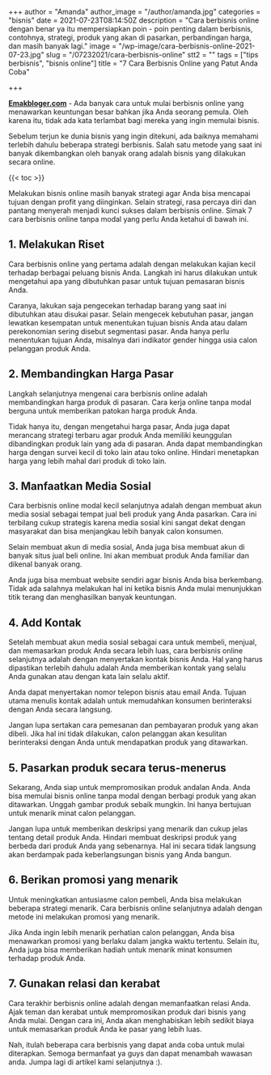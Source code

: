 +++
author = "Amanda"
author_image = "/author/amanda.jpg"
categories = "bisnis"
date = 2021-07-23T08:14:50Z
description = "Cara berbisnis online dengan benar ya itu mempersiapkan poin - poin penting dalam berbisnis, contohnya, strategi, produk yang akan di pasarkan, perbandingan harga, dan masih banyak lagi."
image = "/wp-image/cara-berbisnis-online-2021-07-23.jpg"
slug = "/07232021/cara-berbisnis-online"
stt2 = ""
tags = ["tips berbisnis", "bisnis online"]
title = "7 Cara Berbisnis Online yang Patut Anda Coba"

+++

[**Emakbloger.com**](/) - Ada banyak cara untuk mulai berbisnis online yang menawarkan keuntungan besar bahkan jika Anda seorang pemula. Oleh karena itu, tidak ada kata terlambat bagi mereka yang ingin memulai bisnis.

Sebelum terjun ke dunia bisnis yang ingin ditekuni, ada baiknya memahami terlebih dahulu beberapa strategi berbisnis. Salah satu metode yang saat ini banyak dikembangkan oleh banyak orang adalah bisnis yang dilakukan secara online.

{{< toc >}}

Melakukan bisnis online masih banyak strategi agar Anda bisa mencapai tujuan dengan profit yang diinginkan. Selain strategi, rasa percaya diri dan pantang menyerah menjadi kunci sukses dalam berbisnis online. Simak 7 cara berbisnis online tanpa modal yang perlu Anda ketahui di bawah ini.

## 1. Melakukan Riset

Cara berbisnis online yang pertama adalah dengan melakukan kajian kecil terhadap berbagai peluang bisnis Anda. Langkah ini harus dilakukan untuk mengetahui apa yang dibutuhkan pasar untuk tujuan pemasaran bisnis Anda.

Caranya, lakukan saja pengecekan terhadap barang yang saat ini dibutuhkan atau disukai pasar. Selain mengecek kebutuhan pasar, jangan lewatkan kesempatan untuk menentukan tujuan bisnis Anda atau dalam perekonomian sering disebut segmentasi pasar. Anda hanya perlu menentukan tujuan Anda, misalnya dari indikator gender hingga usia calon pelanggan produk Anda.

## 2. Membandingkan Harga Pasar

Langkah selanjutnya mengenai cara berbisnis online adalah membandingkan harga produk di pasaran. Cara kerja online tanpa modal berguna untuk memberikan patokan harga produk Anda.

Tidak hanya itu, dengan mengetahui harga pasar, Anda juga dapat merancang strategi terbaru agar produk Anda memiliki keunggulan dibandingkan produk lain yang ada di pasaran. Anda dapat membandingkan harga dengan survei kecil di toko lain atau toko online. Hindari menetapkan harga yang lebih mahal dari produk di toko lain.

## 3. Manfaatkan Media Sosial

Cara berbisnis online modal kecil selanjutnya adalah dengan membuat akun media sosial sebagai tempat jual beli produk yang Anda pasarkan. Cara ini terbilang cukup strategis karena media sosial kini sangat dekat dengan masyarakat dan bisa menjangkau lebih banyak calon konsumen.

Selain membuat akun di media sosial, Anda juga bisa membuat akun di banyak situs jual beli online. Ini akan membuat produk Anda familiar dan dikenal banyak orang.

Anda juga bisa membuat website sendiri agar bisnis Anda bisa berkembang. Tidak ada salahnya melakukan hal ini ketika bisnis Anda mulai menunjukkan titik terang dan menghasilkan banyak keuntungan.

## 4. Add Kontak

Setelah membuat akun media sosial sebagai cara untuk membeli, menjual, dan memasarkan produk Anda secara lebih luas, cara berbisnis online selanjutnya adalah dengan menyertakan kontak bisnis Anda. Hal yang harus dipastikan terlebih dahulu adalah Anda memberikan kontak yang selalu Anda gunakan atau dengan kata lain selalu aktif.

Anda dapat menyertakan nomor telepon bisnis atau email Anda. Tujuan utama menulis kontak adalah untuk memudahkan konsumen berinteraksi dengan Anda secara langsung.

Jangan lupa sertakan cara pemesanan dan pembayaran produk yang akan dibeli. Jika hal ini tidak dilakukan, calon pelanggan akan kesulitan berinteraksi dengan Anda untuk mendapatkan produk yang ditawarkan.

## 5. Pasarkan produk secara terus-menerus

Sekarang, Anda siap untuk mempromosikan produk andalan Anda. Anda bisa memulai bisnis online tanpa modal dengan berbagi produk yang akan ditawarkan. Unggah gambar produk sebaik mungkin. Ini hanya bertujuan untuk menarik minat calon pelanggan.

Jangan lupa untuk memberikan deskripsi yang menarik dan cukup jelas tentang detail produk Anda. Hindari membuat deskripsi produk yang berbeda dari produk Anda yang sebenarnya. Hal ini secara tidak langsung akan berdampak pada keberlangsungan bisnis yang Anda bangun.

## 6. Berikan promosi yang menarik

Untuk meningkatkan antusiasme calon pembeli, Anda bisa melakukan beberapa strategi menarik. Cara berbisnis online selanjutnya adalah dengan metode ini melakukan promosi yang menarik.

Jika Anda ingin lebih menarik perhatian calon pelanggan, Anda bisa menawarkan promosi yang berlaku dalam jangka waktu tertentu. Selain itu, Anda juga bisa memberikan hadiah untuk menarik minat konsumen terhadap produk Anda.

## 7. Gunakan relasi dan kerabat

Cara terakhir berbisnis online adalah dengan memanfaatkan relasi Anda. Ajak teman dan kerabat untuk mempromosikan produk dari bisnis yang Anda mulai. Dengan cara ini, Anda akan menghabiskan lebih sedikit biaya untuk memasarkan produk Anda ke pasar yang lebih luas.

Nah, itulah beberapa cara berbisnis yang dapat anda coba untuk mulai diterapkan. Semoga bermanfaat ya guys dan dapat menambah wawasan anda. Jumpa lagi di artikel kami selanjutnya :).
